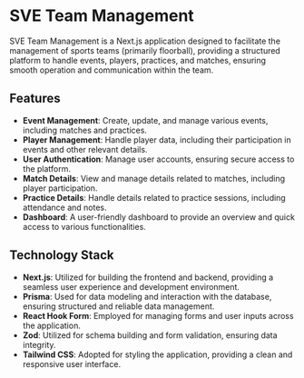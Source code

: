 # SVE Team Management

SVE Team Management is a Next.js application designed to facilitate the management of sports teams (primarily floorball), providing a structured platform to handle events, players, practices, and matches, ensuring smooth operation and communication within the team.

## Features

- **Event Management**: Create, update, and manage various events, including matches and practices.
- **Player Management**: Handle player data, including their participation in events and other relevant details.
- **User Authentication**: Manage user accounts, ensuring secure access to the platform.
- **Match Details**: View and manage details related to matches, including player participation.
- **Practice Details**: Handle details related to practice sessions, including attendance and notes.
- **Dashboard**: A user-friendly dashboard to provide an overview and quick access to various functionalities.

## Technology Stack

- **Next.js**: Utilized for building the frontend and backend, providing a seamless user experience and development environment.
- **Prisma**: Used for data modeling and interaction with the database, ensuring structured and reliable data management.
- **React Hook Form**: Employed for managing forms and user inputs across the application.
- **Zod**: Utilized for schema building and form validation, ensuring data integrity.
- **Tailwind CSS**: Adopted for styling the application, providing a clean and responsive user interface.
